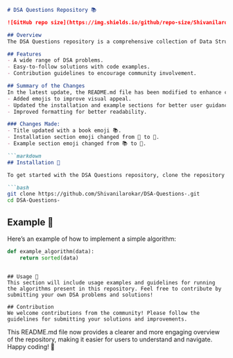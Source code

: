 ```markdown
# DSA Questions Repository 📚

![GitHub repo size](https://img.shields.io/github/repo-size/Shivanilarokar/DSA-Questions-) ![GitHub contributors](https://img.shields.io/github/contributors/Shivanilarokar/DSA-Questions-) ![GitHub issues](https://img.shields.io/github/issues/Shivanilarokar/DSA-Questions-)

## Overview
The DSA Questions repository is a comprehensive collection of Data Structures and Algorithms (DSA) problems designed to help developers and programmers improve their coding skills. This repository provides a platform for contributing various DSA problems and their solutions.

## Features
- A wide range of DSA problems.
- Easy-to-follow solutions with code examples.
- Contribution guidelines to encourage community involvement.

## Summary of the Changes
In the latest update, the README.md file has been modified to enhance clarity and aesthetics:
- Added emojis to improve visual appeal.
- Updated the installation and example sections for better user guidance.
- Improved formatting for better readability.

### Changes Made:
- Title updated with a book emoji 📚.
- Installation section emoji changed from 🔧 to 🚀.
- Example section emoji changed from 📚 to 📖.

```markdown
## Installation 🚀

To get started with the DSA Questions repository, clone the repository using the following command:

```bash
git clone https://github.com/Shivanilarokar/DSA-Questions-.git
cd DSA-Questions-
```

## Example 📖

Here’s an example of how to implement a simple algorithm:

```python
def example_algorithm(data):
    return sorted(data)
```
```

## Usage 🚀
This section will include usage examples and guidelines for running the algorithms present in this repository. Feel free to contribute by submitting your own DSA problems and solutions!

## Contribution
We welcome contributions from the community! Please follow the guidelines for submitting your solutions and improvements.
```

This README.md file now provides a clearer and more engaging overview of the repository, making it easier for users to understand and navigate. Happy coding! 🎉
```